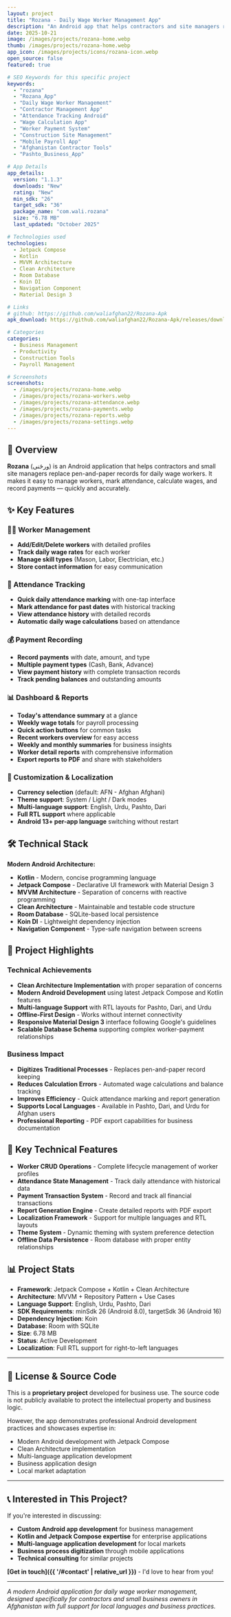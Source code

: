 ```yaml
---
layout: project
title: "Rozana - Daily Wage Worker Management App"
description: "An Android app that helps contractors and site managers replace pen-and-paper records for daily wage workers. Streamlined worker management, attendance tracking, wage calculations, and payment recording."
date: 2025-10-21
image: /images/projects/rozana-home.webp
thumb: /images/projects/rozana-home.webp
app_icon: /images/projects/icons/rozana-icon.webp
open_source: false
featured: true

# SEO Keywords for this specific project
keywords:
  - "rozana"
  - "Rozana_App"
  - "Daily Wage Worker Management"
  - "Contractor Management App"
  - "Attendance Tracking Android"
  - "Wage Calculation App"
  - "Worker Payment System"
  - "Construction Site Management"
  - "Mobile Payroll App"
  - "Afghanistan Contractor Tools"
  - "Pashto_Business_App"

# App Details
app_details:
  version: "1.1.3"
  downloads: "New"
  rating: "New"
  min_sdk: "26"
  target_sdk: "36"
  package_name: "com.wali.rozana"
  size: "6.78 MB"
  last_updated: "October 2025"

# Technologies used
technologies:
  - Jetpack Compose
  - Kotlin
  - MVVM Architecture
  - Clean Architecture
  - Room Database
  - Koin DI
  - Navigation Component
  - Material Design 3

# Links
# github: https://github.com/waliafghan22/Rozana-Apk
apk_download: https://github.com/waliafghan22/Rozana-Apk/releases/download/v1.1.3/Rozana-v1.1.3-release.apk

# Categories
categories:
  - Business Management
  - Productivity
  - Construction Tools
  - Payroll Management

# Screenshots
screenshots:
  - /images/projects/rozana-home.webp
  - /images/projects/rozana-workers.webp
  - /images/projects/rozana-attendance.webp
  - /images/projects/rozana-payments.webp
  - /images/projects/rozana-reports.webp
  - /images/projects/rozana-settings.webp
---
```


## 📱 Overview

**Rozana** (ورځنی) is an Android application that helps contractors and small site managers replace pen-and-paper records for daily wage workers. It makes it easy to manage workers, mark attendance, calculate wages, and record payments — quickly and accurately.

## ✨ Key Features

### 👷‍♂️ Worker Management
- **Add/Edit/Delete workers** with detailed profiles
- **Track daily wage rates** for each worker
- **Manage skill types** (Mason, Labor, Electrician, etc.)
- **Store contact information** for easy communication

### 📅 Attendance Tracking
- **Quick daily attendance marking** with one-tap interface
- **Mark attendance for past dates** with historical tracking
- **View attendance history** with detailed records
- **Automatic daily wage calculations** based on attendance

### 💰 Payment Recording
- **Record payments** with date, amount, and type
- **Multiple payment types** (Cash, Bank, Advance)
- **View payment history** with complete transaction records
- **Track pending balances** and outstanding amounts

### 📊 Dashboard & Reports
- **Today's attendance summary** at a glance
- **Weekly wage totals** for payroll processing
- **Quick action buttons** for common tasks
- **Recent workers overview** for easy access
- **Weekly and monthly summaries** for business insights
- **Worker detail reports** with comprehensive information
- **Export reports to PDF** and share with stakeholders

### 🎨 Customization & Localization
- **Currency selection** (default: AFN - Afghan Afghani)
- **Theme support**: System / Light / Dark modes
- **Multi-language support**: English, Urdu, Pashto, Dari
- **Full RTL support** where applicable
- **Android 13+ per-app language** switching without restart

## 🛠️ Technical Stack

**Modern Android Architecture:**
- **Kotlin** - Modern, concise programming language
- **Jetpack Compose** - Declarative UI framework with Material Design 3
- **MVVM Architecture** - Separation of concerns with reactive programming
- **Clean Architecture** - Maintainable and testable code structure
- **Room Database** - SQLite-based local persistence
- **Koin DI** - Lightweight dependency injection
- **Navigation Component** - Type-safe navigation between screens

## 🌟 Project Highlights

### Technical Achievements
- **Clean Architecture Implementation** with proper separation of concerns
- **Modern Android Development** using latest Jetpack Compose and Kotlin features
- **Multi-language Support** with RTL layouts for Pashto, Dari, and Urdu
- **Offline-First Design** - Works without internet connectivity
- **Responsive Material Design 3** interface following Google's guidelines
- **Scalable Database Schema** supporting complex worker-payment relationships

### Business Impact
- **Digitizes Traditional Processes** - Replaces pen-and-paper record keeping
- **Reduces Calculation Errors** - Automated wage calculations and balance tracking
- **Improves Efficiency** - Quick attendance marking and report generation
- **Supports Local Languages** - Available in Pashto, Dari, and Urdu for Afghan users
- **Professional Reporting** - PDF export capabilities for business documentation

## 🚀 Key Technical Features

- **Worker CRUD Operations** - Complete lifecycle management of worker profiles
- **Attendance State Management** - Track daily attendance with historical data
- **Payment Transaction System** - Record and track all financial transactions
- **Report Generation Engine** - Create detailed reports with PDF export
- **Localization Framework** - Support for multiple languages and RTL layouts
- **Theme System** - Dynamic theming with system preference detection
- **Offline Data Persistence** - Room database with proper entity relationships

## 📊 Project Stats

- **Framework**: Jetpack Compose + Kotlin + Clean Architecture
- **Architecture**: MVVM + Repository Pattern + Use Cases
- **Language Support**: English, Urdu, Pashto, Dari
- **SDK Requirements**: minSdk 26 (Android 8.0), targetSdk 36 (Android 16)
- **Dependency Injection**: Koin
- **Database**: Room with SQLite
- **Size**: 6.78 MB
- **Status**: Active Development
- **Localization**: Full RTL support for right-to-left languages

---

## 🔐 License & Source Code

This is a **proprietary project** developed for business use. The source code is not publicly available to protect the intellectual property and business logic.

However, the app demonstrates professional Android development practices and showcases expertise in:
- Modern Android development with Jetpack Compose
- Clean Architecture implementation
- Multi-language application development
- Business application design
- Local market adaptation

---

## 📞 Interested in This Project?

If you're interested in discussing:
- **Custom Android app development** for business management
- **Kotlin and Jetpack Compose expertise** for enterprise applications
- **Multi-language application development** for local markets
- **Business process digitization** through mobile applications
- **Technical consulting** for similar projects

**[Get in touch]({{ '/#contact' | relative_url }})** - I'd love to hear from you!

---

*A modern Android application for daily wage worker management, designed specifically for contractors and small business owners in Afghanistan with full support for local languages and business practices.*